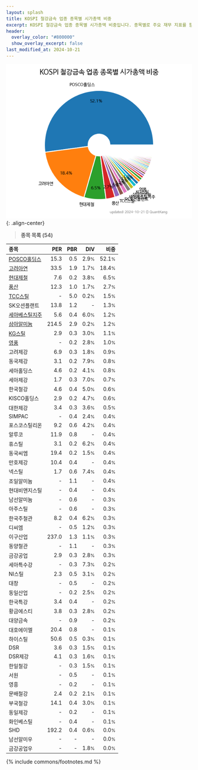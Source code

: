 ```yaml
---
layout: splash
title: KOSPI 철강금속 업종 종목별 시가총액 비중
excerpt: KOSPI 철강금속 업종 종목별 시가총액 비중입니다. 종목별로 주요 재무 지표를 함께 표시합니다.
header:
  overlay_color: "#800000"
  show_overlay_excerpt: false
last_modified_at: 2024-10-21
---
```



![KOSPI 철강금속 업종 종목별 시가총액 비중](/stats/sector/images/kospi_업종_철강금속_종목.png){: .align-center}


> **종목 목록 (54)**<a id="list"></a>

| **종목** | **PER** | **PBR** | **DIV** | **비중** |
| :------- | ------: | ------: | ------: | -------: |
| [POSCO홀딩스](/005490/) | 15.3 | 0.5 | 2.9<small>%</small> | 52.1<small>%</small> |
| [고려아연](/010130/) | 33.5 | 1.9 | 1.7<small>%</small> | 18.4<small>%</small> |
| [현대제철](/004020/) | 7.6 | 0.2 | 3.8<small>%</small> | 6.5<small>%</small> |
| [풍산](/103140/) | 12.3 | 1.0 | 1.7<small>%</small> | 2.7<small>%</small> |
| [TCC스틸](/002710/) | - | 5.0 | 0.2<small>%</small> | 1.5<small>%</small> |
| SK오션플랜트 | 13.8 | 1.2 | - | 1.3<small>%</small> |
| [세아베스틸지주](/001430/) | 5.6 | 0.4 | 6.0<small>%</small> | 1.2<small>%</small> |
| [삼아알미늄](/006110/) | 214.5 | 2.9 | 0.2<small>%</small> | 1.2<small>%</small> |
| [KG스틸](/016380/) | 2.9 | 0.3 | 3.0<small>%</small> | 1.1<small>%</small> |
| [영풍](/000670/) | - | 0.2 | 2.8<small>%</small> | 1.0<small>%</small> |
| 고려제강 | 6.9 | 0.3 | 1.8<small>%</small> | 0.9<small>%</small> |
| 동국제강 | 3.1 | 0.2 | 7.9<small>%</small> | 0.8<small>%</small> |
| 세아홀딩스 | 4.6 | 0.2 | 4.1<small>%</small> | 0.8<small>%</small> |
| 세아제강 | 1.7 | 0.3 | 7.0<small>%</small> | 0.7<small>%</small> |
| 한국철강 | 4.6 | 0.4 | 5.0<small>%</small> | 0.6<small>%</small> |
| KISCO홀딩스 | 2.9 | 0.2 | 4.7<small>%</small> | 0.6<small>%</small> |
| 대한제강 | 3.4 | 0.3 | 3.6<small>%</small> | 0.5<small>%</small> |
| SIMPAC | - | 0.4 | 2.4<small>%</small> | 0.4<small>%</small> |
| 포스코스틸리온 | 9.2 | 0.6 | 4.2<small>%</small> | 0.4<small>%</small> |
| 알루코 | 11.9 | 0.8 | - | 0.4<small>%</small> |
| 휴스틸 | 3.1 | 0.2 | 6.2<small>%</small> | 0.4<small>%</small> |
| 동국씨엠 | 19.4 | 0.2 | 1.5<small>%</small> | 0.4<small>%</small> |
| 만호제강 | 10.4 | 0.4 | - | 0.4<small>%</small> |
| 넥스틸 | 1.7 | 0.6 | 7.4<small>%</small> | 0.4<small>%</small> |
| 조일알미늄 | - | 1.1 | - | 0.4<small>%</small> |
| 현대비앤지스틸 | - | 0.4 | - | 0.4<small>%</small> |
| 남선알미늄 | - | 0.6 | - | 0.3<small>%</small> |
| 아주스틸 | - | 0.6 | - | 0.3<small>%</small> |
| 한국주철관 | 8.2 | 0.4 | 6.2<small>%</small> | 0.3<small>%</small> |
| 디씨엠 | - | 0.5 | 1.2<small>%</small> | 0.3<small>%</small> |
| 이구산업 | 237.0 | 1.3 | 1.1<small>%</small> | 0.3<small>%</small> |
| 동양철관 | - | 1.1 | - | 0.3<small>%</small> |
| 금강공업 | 2.9 | 0.3 | 2.8<small>%</small> | 0.3<small>%</small> |
| 세아특수강 | - | 0.3 | 7.3<small>%</small> | 0.2<small>%</small> |
| NI스틸 | 2.3 | 0.5 | 3.1<small>%</small> | 0.2<small>%</small> |
| 대창 | - | 0.5 | - | 0.2<small>%</small> |
| 동일산업 | - | 0.2 | 2.5<small>%</small> | 0.2<small>%</small> |
| 한국특강 | 3.4 | 0.4 | - | 0.2<small>%</small> |
| 황금에스티 | 3.8 | 0.3 | 2.8<small>%</small> | 0.2<small>%</small> |
| 대양금속 | - | 0.9 | - | 0.2<small>%</small> |
| 대호에이엘 | 20.4 | 0.8 | - | 0.1<small>%</small> |
| 하이스틸 | 50.6 | 0.5 | 0.3<small>%</small> | 0.1<small>%</small> |
| DSR | 3.6 | 0.3 | 1.5<small>%</small> | 0.1<small>%</small> |
| DSR제강 | 4.1 | 0.3 | 1.6<small>%</small> | 0.1<small>%</small> |
| 한일철강 | - | 0.3 | 1.5<small>%</small> | 0.1<small>%</small> |
| 서원 | - | 0.5 | - | 0.1<small>%</small> |
| 영흥 | - | 0.2 | - | 0.1<small>%</small> |
| 문배철강 | 2.4 | 0.2 | 2.1<small>%</small> | 0.1<small>%</small> |
| 부국철강 | 14.1 | 0.4 | 3.0<small>%</small> | 0.1<small>%</small> |
| 동일제강 | - | 0.2 | - | 0.1<small>%</small> |
| 화인베스틸 | - | 0.4 | - | 0.1<small>%</small> |
| SHD | 192.2 | 0.4 | 0.6<small>%</small> | 0.0<small>%</small> |
| 남선알미우 | - | - | - | 0.0<small>%</small> |
| 금강공업우 | - | - | 1.8<small>%</small> | 0.0<small>%</small> |

{% include commons/footnotes.md %}